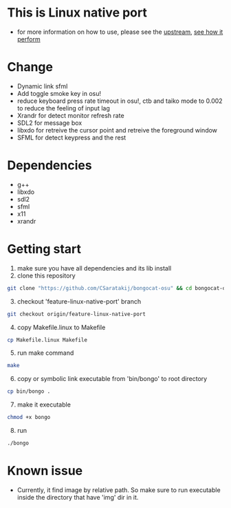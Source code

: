 # This is Linux native port
- for more information on how to use, please see the [upstream](https://github.com/kuroni/bongocat-osu),
[see how it perform](https://youtu.be/OylY3CnOpKs)

# Change
- Dynamic link sfml
- Add toggle smoke key in osu!
- reduce keyboard press rate timeout in osu!, ctb and taiko mode to 0.002 to reduce the feeling of input lag
- Xrandr for detect monitor refresh rate
- SDL2 for message box
- libxdo for retreive the cursor point and retreive the foreground window
- SFML for detect keypress and the rest

# Dependencies
- g++
- libxdo
- sdl2
- sfml
- x11
- xrandr

# Getting start
1. make sure you have all dependencies and its lib install
2. clone this repository
```sh
git clone "https://github.com/CSaratakij/bongocat-osu" && cd bongocat-osu
```
3. checkout 'feature-linux-native-port' branch
```sh
git checkout origin/feature-linux-native-port
```
4. copy Makefile.linux to Makefile
```sh
cp Makefile.linux Makefile
```
5. run make command
```sh
make
```
6. copy or symbolic link executable from 'bin/bongo' to root directory
```sh
cp bin/bongo .
```
7. make it executable
```sh
chmod +x bongo
```
8. run
```sh
./bongo
```

# Known issue
- Currently, it find image by relative path. So make sure to run executable inside the directory that have 'img' dir in it.

